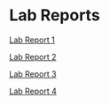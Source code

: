# Lab Reports
[Lab Report 1](labReport1/labReport1.md)

[Lab Report 2](labReport2/labReport2.md)

[Lab Report 3](labReport3/labReport3.md)

[Lab Report 4](labReport4/labReport4.md)